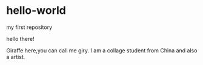 # hello-world
my first repository

hello there!

Giraffe here,you can call me giry.
I am a collage student from China and also a artist.
